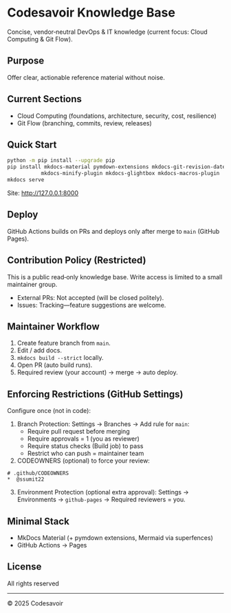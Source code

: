 # Codesavoir Knowledge Base

Concise, vendor‑neutral DevOps & IT knowledge (current focus: Cloud Computing & Git Flow).

## Purpose
Offer clear, actionable reference material without noise.

## Current Sections
- Cloud Computing (foundations, architecture, security, cost, resilience)
- Git Flow (branching, commits, review, releases)

## Quick Start
```bash
python -m pip install --upgrade pip
pip install mkdocs-material pymdown-extensions mkdocs-git-revision-date-localized-plugin \
           mkdocs-minify-plugin mkdocs-glightbox mkdocs-macros-plugin
mkdocs serve
```
Site: http://127.0.0.1:8000

## Deploy
GitHub Actions builds on PRs and deploys only after merge to `main` (GitHub Pages).

## Contribution Policy (Restricted)
This is a public read‑only knowledge base. Write access is limited to a small maintainer group.
- External PRs: Not accepted (will be closed politely).
- Issues: Tracking—feature suggestions are welcome.

## Maintainer Workflow
1. Create feature branch from `main`.
2. Edit / add docs.
3. `mkdocs build --strict` locally.
4. Open PR (auto build runs).
5. Required review (your account) → merge → auto deploy.

## Enforcing Restrictions (GitHub Settings)
Configure once (not in code):
1. Branch Protection: Settings → Branches → Add rule for `main`:
   - Require pull request before merging
   - Require approvals = 1 (you as reviewer)
   - Require status checks (Build job) to pass
   - Restrict who can push = maintainer team
2. CODEOWNERS (optional) to force your review:
```
# .github/CODEOWNERS
*  @ssumit22
```
3. Environment Protection (optional extra approval): Settings → Environments → `github-pages` → Required reviewers = you.

## Minimal Stack
- MkDocs Material (+ pymdown extensions, Mermaid via superfences)
- GitHub Actions → Pages

## License
All rights reserved

---
© 2025 Codesavoir
